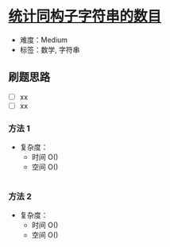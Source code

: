 # [统计同构子字符串的数目](https://leetcode-cn.com/problems/count-number-of-homogenous-substrings/)

- 难度：Medium
- 标签：数学, 字符串

## 刷题思路

- [ ] xx
- [ ] xx

### 方法 1

- 复杂度：
    - 时间 O()
    - 空间 O()

``` js

```

### 方法 2

- 复杂度：
    - 时间 O()
    - 空间 O()

``` js

```
